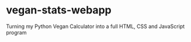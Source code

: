 # vegan-stats-webapp
Turning my Python Vegan Calculator into a full HTML, CSS and JavaScript program
